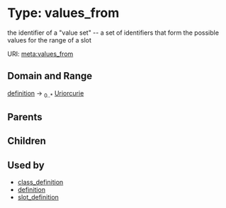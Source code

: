 
# Type: values_from


the identifier of a "value set" -- a set of identifiers that form the possible values for the range of a slot

URI: [meta:values_from](https://w3id.org/biolink/biolinkml/meta/values_from)


## Domain and Range

[definition](definition.md) ->  <sub>0..*</sub> [Uriorcurie](type/Uriorcurie.md)

## Parents


## Children


## Used by

 * [class_definition](class_definition.md)
 * [definition](definition.md)
 * [slot_definition](slot_definition.md)
